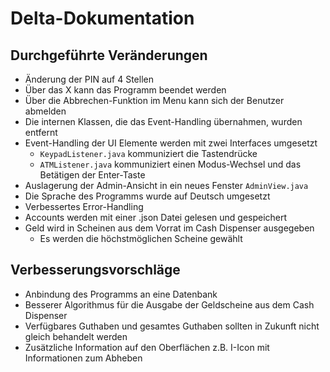 # Delta-Dokumentation

## Durchgeführte Veränderungen

- Änderung der PIN auf 4 Stellen
- Über das X kann das Programm beendet werden
- Über die Abbrechen-Funktion im Menu kann sich der Benutzer abmelden
- Die internen Klassen, die das Event-Handling übernahmen, wurden entfernt
- Event-Handling der UI Elemente werden mit zwei Interfaces umgesetzt
    - `KeypadListener.java` kommuniziert die Tastendrücke 
    - `ATMListener.java` kommuniziert einen Modus-Wechsel und das Betätigen der Enter-Taste
- Auslagerung der Admin-Ansicht in ein neues Fenster `AdminView.java`
- Die Sprache des Programms wurde auf Deutsch umgesetzt
- Verbessertes Error-Handling 
- Accounts werden mit einer .json Datei gelesen und gespeichert
- Geld wird in Scheinen aus dem Vorrat im Cash Dispenser ausgegeben
    - Es werden die höchstmöglichen Scheine gewählt

## Verbesserungsvorschläge

- Anbindung des Programms an eine Datenbank
- Besserer Algorithmus für die Ausgabe der Geldscheine aus dem Cash Dispenser
- Verfügbares Guthaben und gesamtes Guthaben sollten in Zukunft nicht gleich behandelt werden
- Zusätzliche Information auf den Oberflächen z.B. I-Icon mit Informationen zum Abheben